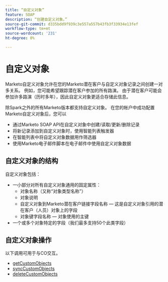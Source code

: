 ```yaml
---
title: “自定义对象”
feature: SOAP
description: “创建自定义对象。”
source-git-commit: d335bdd9f939c3e557a557b43fb3f33934e13fef
workflow-type: tm+mt
source-wordcount: '231'
ht-degree: 0%

---
```



# 自定义对象

Marketo自定义对象允许在您的Marketo潜在客户与自定义对象记录之间创建一对多关系。 例如，您可能希望跟踪潜在客户参加的所有路演。 由于潜在客户可能会参加许多路演（历时多年），因此自定义对象更适合存储此信息。

除Spark之外的所有Marketo版本都支持自定义对象。 在您的帐户中成功配置Marketo自定义对象后，您可以

- 通过Marketo SOAP API在自定义对象中创建/读取/更新/删除记录
- 将新记录添加到自定义对象时，使用智能列表触发器
- 在智能列表中将自定义对象数据用作筛选器
- 使用Marketo电子邮件脚本在电子邮件中使用自定义对象数据

## 自定义对象的结构

自定义对象包括：

- 一小部分对所有自定义对象通用的固定属性：
   - 对象名称（又称“对象类型名称”）
   - 对象说明
   - 自定义对象到Marketo潜在客户链接字段名称 — 这是自定义对象引用的潜在客户（人员）对象上的字段
   - 对象键字段名称 — 对象使用的主键
- 一个或多个对象特定的字段（我们最多支持50个此类字段）

## 自定义对象操作

以下调用可用于与CO交互。

- [getCustomObjects](https://developer.adobe.com/marketo-apis/api/mapi/#tag/Custom-Objects/operation/getCustomObjectsUsingGET)
- [syncCustomObjects](https://developer.adobe.com/marketo-apis/api/mapi/#tag/Custom-Objects/operation/syncCustomObjectsUsingPOST)
- [deleteCustomObjects](https://developer.adobe.com/marketo-apis/api/mapi/#tag/Custom-Objects/operation/deleteCustomObjectsUsingPOST)
